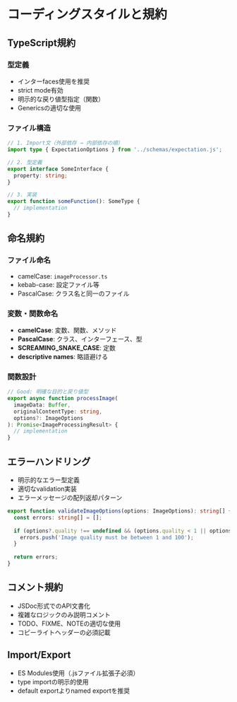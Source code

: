 # コーディングスタイルと規約

## TypeScript規約

### 型定義
- インターfaces使用を推奨
- strict mode有効
- 明示的な戻り値型指定（関数）
- Genericsの適切な使用

### ファイル構造
```typescript
// 1. Import文（外部依存 → 内部依存の順）
import type { ExpectationOptions } from '../schemas/expectation.js';

// 2. 型定義
export interface SomeInterface {
  property: string;
}

// 3. 実装
export function someFunction(): SomeType {
  // implementation
}
```

## 命名規約

### ファイル命名
- camelCase: `imageProcessor.ts`
- kebab-case: 設定ファイル等
- PascalCase: クラス名と同一のファイル

### 変数・関数命名
- **camelCase**: 変数、関数、メソッド
- **PascalCase**: クラス、インターフェース、型
- **SCREAMING_SNAKE_CASE**: 定数
- **descriptive names**: 略語避ける

### 関数設計
```typescript
// Good: 明確な目的と戻り値型
export async function processImage(
  imageData: Buffer, 
  originalContentType: string,
  options?: ImageOptions
): Promise<ImageProcessingResult> {
  // implementation
}
```

## エラーハンドリング
- 明示的なエラー型定義
- 適切なvalidation実装
- エラーメッセージの配列返却パターン

```typescript
export function validateImageOptions(options: ImageOptions): string[] {
  const errors: string[] = [];
  
  if (options?.quality !== undefined && (options.quality < 1 || options.quality > 100)) {
    errors.push('Image quality must be between 1 and 100');
  }
  
  return errors;
}
```

## コメント規約
- JSDoc形式でのAPI文書化
- 複雑なロジックのみ説明コメント
- TODO、FIXME、NOTEの適切な使用
- コピーライトヘッダーの必須記載

## Import/Export
- ES Modules使用（.jsファイル拡張子必須）
- type importの明示的使用
- default exportよりnamed exportを推奨